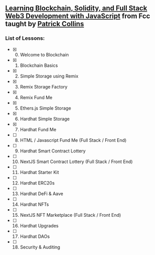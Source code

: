 ## [Learning Blockchain, Solidity, and Full Stack Web3 Development with JavaScript](https://youtu.be/gyMwXuJrbJQ?si=cSC6oK0_sps-e4vv) from Fcc taught by [Patrick Collins](https://www.youtube.com/c/PatrickCollins)

### List of Lessons:

- [x] 0. Welcome to Blockchain
- [x] 1. Blockchain Basics
- [x] 2. Simple Storage using Remix
- [x] 3. Remix Storage Factory
- [x] 4. Remix Fund Me
- [x] 5. Ethers.js Simple Storage
- [x] 6. Hardhat Simple Storage
- [x] 7. Hardhat Fund Me
- [ ] 8. HTML / Javascript Fund Me (Full Stack / Front End)
- [ ] 9. Hardhat Smart Contract Lottery
- [ ] 10. NextJS Smart Contract Lottery (Full Stack / Front End)
- [ ] 11. Hardhat Starter Kit
- [ ] 12. Hardhat ERC20s
- [ ] 13. Hardhat DeFi & Aave
- [ ] 14. Hardhat NFTs
- [ ] 15. NextJS NFT Marketplace (Full Stack / Front End)
- [ ] 16. Hardhat Upgrades
- [ ] 17. Hardhat DAOs
- [ ] 18. Security & Auditing
